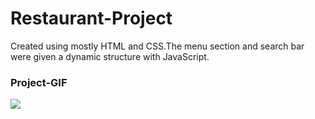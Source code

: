 <h1>Restaurant-Project</h1>

Created using mostly HTML and CSS.The menu section and search bar were given a dynamic structure with JavaScript.

<h3>Project-GIF</h3>

<img src="restaurant.gif">
